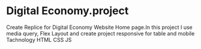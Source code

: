 # Digital Economy.project
 Create Replice for Digital Economy Website Home page.In this project I use media query, Flex Layout and create project responsive for table and mobile Tachnology HTML CSS JS 
